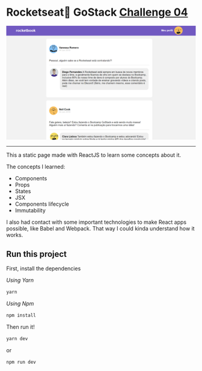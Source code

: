 # Rocketseat:rocket: GoStack <a href="https://rocketseat.com.br/">Challenge 04</a>

<img src="./src/assets/images/app.png"/>

---

This a static page made with ReactJS to learn some concepts about it.

The concepts I learned:

- Components
- Props
- States
- JSX
- Components lifecycle
- Immutability

I also had contact with some important technologies to make React apps possible, like Babel and Webpack. That way I could kinda understand how it works.

## Run this project

First, install the dependencies

_Using Yarn_

```bash
yarn
```

_Using Npm_

```bash
npm install
```

Then run it!

```bash
yarn dev
```

or

```bash
npm run dev
```
